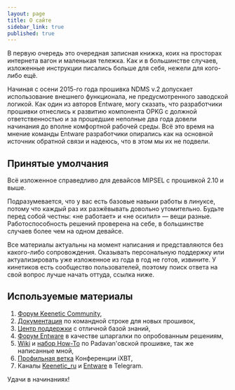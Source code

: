```yaml
---
layout: page
title: О сайте
sidebar_link: true
published: true
---
```


<p class="message">
  В первую очередь это очередная записная книжка, коих на просторах интернета вагон и маленькая тележка. Как и в большинстве случаев, изложенные инструкции писались больше для себя, нежели для кого-либо ещё. 
</p>

Начиная с осени 2015-го года прошивка NDMS v.2 допускает использование внешнего функционала, не предусмотренного заводской логикой. Как один из авторов Entware, могу сказать, что разработчики прошивки отнеслись к развитию компонента OPKG с должной ответственностью и за прошедшие неполные два года довели начинания до вполне комфортной рабочей среды. Всё это время на мнение команды Entware разработчики опирались как на основной источник обратной связи и надеюсь, что в этом мы их не подвели. 


## Принятые умолчания

Всё изложенное справедливо для девайсов MIPSEL с прошивкой 2.10 и выше.

Подразумевается, что у вас есть базовые навыки работы в линуксе, потому что каждый раз их разжёвывать  довольно утомительно. Будьте перед собой честны: «не работает» и «не осилил» — вещи разные. Работоспособность решений проверена на себе, в большинстве случаев более чем на одном девайсе.

Все материалы актуальны на момент написания и представляются без какого-либо сопровождения. Оказывать персональную поддержку или актуализировать уже изложенное из года в год не готов, извините. У кинетиков есть сообщество пользователей, поэтому поиск ответа на свой вопрос лучше начать оттуда, ссылка ниже.

## Используемые материалы

1. [Форум Keenetic Community](https://forum.keenetic.net/),
2. [Документация](http://files.keenopt.ru/cli_manual/) по командной строке для новых прошивок,
3. [Центр поддержки](https://help.keenetic.net/hc/ru) с отличной базой знаний, 
4. [Форум Entware](http://forums.zyxmon.org/viewforum.php?f=5) в качестве шпаргалки по опробованным решениям,
5. [Wiki](https://bitbucket.org/padavan/rt-n56u/wiki/browse/RU) и [набор How-To](https://github.com/DontBeAPadavan/) по Padavan'овской прошивке, так же написанные мной,
6. [Профильная ветка](http://forum.ixbt.com/topic.cgi?id=14:64474) Конференции iXBT,
7. Каналы [Keenetic_ru](https://t.me/Keenetic_ru) и [Entware](https://t.me/Entware) в Telegram.

Удачи в начинаниях!
